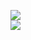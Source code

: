 [![](https://img.shields.io/badge/Made%20With-Github%20Spray-lightgrey.svg?style=for-the-badge&logo=github)](https://github.com/Annihil/github-spray#6987)  
[![](https://i.imgur.com/2DrTn0Z.gif)](https://github.com/Annihil/github-spray)